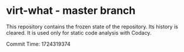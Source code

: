# virt-what - master branch

This repository contains the frozen state of the repository.
Its history is cleared. It is used only for static code
analysis with Codacy.

Commit Time: 1724319374